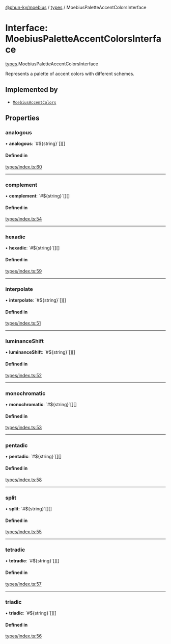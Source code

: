 [@phun-ky/moebius](../README.md) / [types](../modules/types.md) / MoebiusPaletteAccentColorsInterface

# Interface: MoebiusPaletteAccentColorsInterface

[types](../modules/types.md).MoebiusPaletteAccentColorsInterface

Represents a palette of accent colors with different schemes.

## Implemented by

- [`MoebiusAccentColors`](../classes/classes_MoebiusAccentColors.MoebiusAccentColors.md)

## Properties

### analogous

• **analogous**: \`#${string}\`[][]

#### Defined in

[types/index.ts:60](https://github.com/phun-ky/moebius/blob/main/src/types/index.ts#L60)

___

### complement

• **complement**: \`#${string}\`[][]

#### Defined in

[types/index.ts:54](https://github.com/phun-ky/moebius/blob/main/src/types/index.ts#L54)

___

### hexadic

• **hexadic**: \`#${string}\`[][]

#### Defined in

[types/index.ts:59](https://github.com/phun-ky/moebius/blob/main/src/types/index.ts#L59)

___

### interpolate

• **interpolate**: \`#${string}\`[][]

#### Defined in

[types/index.ts:51](https://github.com/phun-ky/moebius/blob/main/src/types/index.ts#L51)

___

### luminanceShift

• **luminanceShift**: \`#${string}\`[][]

#### Defined in

[types/index.ts:52](https://github.com/phun-ky/moebius/blob/main/src/types/index.ts#L52)

___

### monochromatic

• **monochromatic**: \`#${string}\`[][]

#### Defined in

[types/index.ts:53](https://github.com/phun-ky/moebius/blob/main/src/types/index.ts#L53)

___

### pentadic

• **pentadic**: \`#${string}\`[][]

#### Defined in

[types/index.ts:58](https://github.com/phun-ky/moebius/blob/main/src/types/index.ts#L58)

___

### split

• **split**: \`#${string}\`[][]

#### Defined in

[types/index.ts:55](https://github.com/phun-ky/moebius/blob/main/src/types/index.ts#L55)

___

### tetradic

• **tetradic**: \`#${string}\`[][]

#### Defined in

[types/index.ts:57](https://github.com/phun-ky/moebius/blob/main/src/types/index.ts#L57)

___

### triadic

• **triadic**: \`#${string}\`[][]

#### Defined in

[types/index.ts:56](https://github.com/phun-ky/moebius/blob/main/src/types/index.ts#L56)
